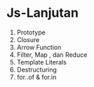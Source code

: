 # Js-Lanjutan
1. Prototype
2. Closure
3. Arrow Function
4. Filter, Map , dan Reduce
5. Template Literals
6. Destructuring
7. for..of & for.in
